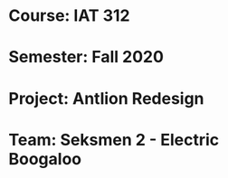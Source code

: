 # Course: IAT 312
# Semester: Fall 2020
# Project: Antlion Redesign
# Team: Seksmen 2 - Electric Boogaloo
